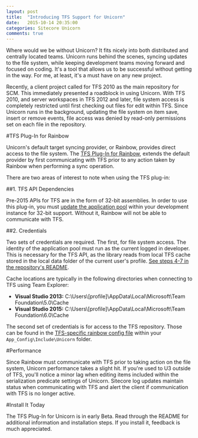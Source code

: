 ```yaml
---
layout: post
title:  "Introducing TFS Support for Unicorn"
date:   2015-10-14 20:35:00
categories: Sitecore Unicorn
comments: true
---
```

Where would we be without Unicorn? It fits nicely into both distributed and centrally located teams. Unicorn runs behind the scenes, syncing updates to the file system, while keeping development teams moving forward and focused on coding. It's a tool that allows us to be successful without getting in the way. For me, at least, it's a must have on any new project. 

Recently, a client project called for TFS 2010 as the main repository for SCM. This immediately presented a roadblock in using Unicorn. With TFS 2010, and server workspaces in TFS 2012 and later, file system access is completely restricted until first checking out files for edit within TFS. Since Unicorn runs in the background, updating the file system on item save, insert or remove events, file access was denied by read-only permissions set on each file in the repository. 

#TFS Plug-In for Rainbow

Unicorn's default target syncing provider, or Rainbow, provides direct access to the file system. The <a href="https://github.com/PetersonDave/Rainbow.Tfs" target="_blank">TFS Plug-In for Rainbow</a>, extends the default provider by first communicating with TFS prior to any action taken by Rainbow when performing a sync operation.

There are two areas of interest to note when using the TFS plug-in:

##1. TFS API Dependencies

Pre-2015 APIs for TFS are in the form of 32-bit assemblies. In order to use this plug-in, you must <a href="https://github.com/PetersonDave/Rainbow.Tfs#iis" target="_blank">update the application pool</a> within your development instance for 32-bit support. Without it, Rainbow will not be able to communicate with TFS. 

##2. Credentials

Two sets of credentials are required. The first, for file system access. The identity of the application pool must run as the current logged in developer. This is necessary for the TFS API, as the library reads from local TFS cache stored in the local data folder of the current user's profile. <a href="https://github.com/PetersonDave/Rainbow.Tfs#iis" target="_blank">See steps 4-7 in the repository's README</a>.

Cache locations are typically in the following directories when connecting to TFS using Team Explorer:

<ul>
	<li><strong>Visual Studio 2013:</strong> C:\Users\[profile]\AppData\Local\Microsoft\Team Foundation\5.0\Cache</li>
	<li><strong>Visual Studio 2015:</strong> C:\Users\[profile]\AppData\Local\Microsoft\Team Foundation\6.0\Cache</li>
</ul>

The second set of credentials is for access to the TFS repository. Those can be found in the <a href="https://github.com/PetersonDave/Rainbow.Tfs#rainbow" target="_blank">TFS-specific rainbow config file</a> within your ```App_Config\Include\Unicorn``` folder.

#Performance

Since Rainbow must communicate with TFS prior to taking action on the file system, Unicorn performance takes a slight hit. If you're used to U3 outside of TFS, you'll notice a minor lag when editing items included within the serialization predicate settings of Unicorn. Sitecore log updates maintain status when communicating with TFS and alert the client if communication with TFS is no longer active. 

#Install It Today

The TFS Plug-In for Unicorn is in early Beta. Read through the README for additional information and installation steps. If you install it, feedback is much appreciated.